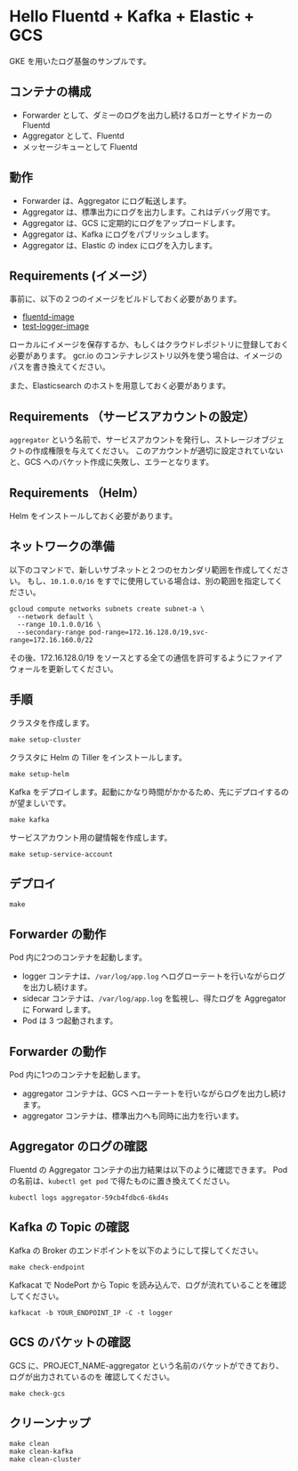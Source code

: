 # Hello Fluentd + Kafka + Elastic + GCS
GKE を用いたログ基盤のサンプルです。

## コンテナの構成
* Forwarder として、ダミーのログを出力し続けるロガーとサイドカーのFluentd
* Aggregator として、Fluentd
* メッセージキューとして Fluentd

## 動作
* Forwarder は、Aggregator にログ転送します。
* Aggregator は、標準出力にログを出力します。これはデバッグ用です。
* Aggregator は、GCS に定期的にログをアップロードします。
* Aggregator は、Kafka にログをパブリッシュします。
* Aggregator は、Elastic の index にログを入力します。

## Requirements (イメージ）
事前に、以下の２つのイメージをビルドしておく必要があります。

* [fluentd-image](https://github.com/shidokamo/fluentd-image)
* [test-logger-image](https://github.com/shidokamo/test-logger-image)

ローカルにイメージを保存するか、もしくはクラウドレポジトリに登録しておく必要があります。
gcr.io のコンテナレジストリ以外を使う場合は、イメージのパスを書き換えてください。

また、Elasticsearch のホストを用意しておく必要があります。

## Requirements （サービスアカウントの設定）
`aggregator` という名前で、サービスアカウントを発行し、ストレージオブジェクトの作成権限を与えてください。
このアカウントが適切に設定されていないと、GCS へのバケット作成に失敗し、エラーとなります。

## Requirements （Helm）
Helm をインストールしておく必要があります。

## ネットワークの準備
以下のコマンドで、新しいサブネットと２つのセカンダリ範囲を作成してください。
もし、`10.1.0.0/16` をすでに使用している場合は、別の範囲を指定してください。

```
gcloud compute networks subnets create subnet-a \
  --network default \
  --range 10.1.0.0/16 \
  --secondary-range pod-range=172.16.128.0/19,svc-range=172.16.160.0/22
```

その後、172.16.128.0/19 をソースとする全ての通信を許可するようにファイアウォールを更新してください。

## 手順
クラスタを作成します。

```
make setup-cluster
```

クラスタに Helm の Tiller をインストールします。

```
make setup-helm
```

Kafka をデプロイします。起動にかなり時間がかかるため、先にデプロイするのが望ましいです。

```
make kafka
```

サービスアカウント用の鍵情報を作成します。

```
make setup-service-account
```


## デプロイ
```
make
```

## Forwarder の動作
Pod 内に2つのコンテナを起動します。
* logger コンテナは、`/var/log/app.log` へログローテートを行いながらログを出力し続けます。
* sidecar コンテナは、`/var/log/app.log` を監視し、得たログを Aggregator に Forward します。
* Pod は 3 つ起動されます。

## Forwarder の動作
Pod 内に1つのコンテナを起動します。
* aggregator コンテナは、GCS へローテートを行いながらログを出力し続けます。
* aggregator コンテナは、標準出力へも同時に出力を行います。

## Aggregator のログの確認
Fluentd の Aggregator コンテナの出力結果は以下のように確認できます。
Pod の名前は、`kubectl get pod` で得たものに置き換えてください。

```
kubectl logs aggregator-59cb4fdbc6-6kd4s
```

## Kafka の Topic の確認
Kafka の Broker のエンドポイントを以下のようにして探してください。
```
make check-endpoint
```

Kafkacat で NodePort から Topic を読み込んで、ログが流れていることを確認してください。
```
kafkacat -b YOUR_ENDPOINT_IP -C -t logger
```

## GCS のバケットの確認
GCS に、PROJECT_NAME-aggregator という名前のバケットができており、ログが出力されているのを
確認してください。

```
make check-gcs
```

## クリーンナップ
```
make clean
make clean-kafka
make clean-cluster
```
